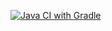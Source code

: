 [![Java CI with Gradle](https://github.com/loach99/aqa-homeworks_2/actions/workflows/gradle-publish.yml/badge.svg)](https://github.com/loach99/aqa-homeworks_2/actions/workflows/gradle-publish.yml)
